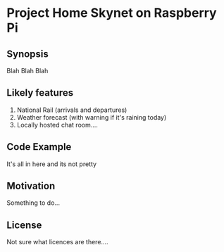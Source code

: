 # Project Home Skynet on Raspberry Pi

## Synopsis

Blah Blah Blah

## Likely features

1) National Rail (arrivals and departures)
2) Weather forecast (with warning if it's raining today)
3) Locally hosted chat room....

## Code Example

It's all in here and its not pretty

## Motivation

Something to do...

## License

Not sure what licences are there....
